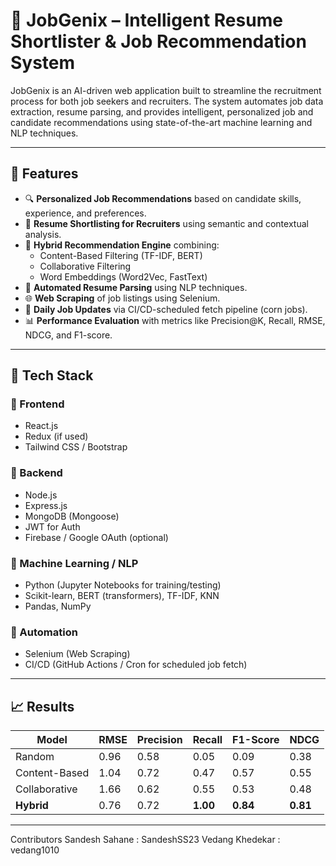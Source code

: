 # 💼 JobGenix – Intelligent Resume Shortlister & Job Recommendation System

JobGenix is an AI-driven web application built to streamline the recruitment process for both job seekers and recruiters. The system automates job data extraction, resume parsing, and provides intelligent, personalized job and candidate recommendations using state-of-the-art machine learning and NLP techniques.

---

## 🚀 Features

- 🔍 **Personalized Job Recommendations** based on candidate skills, experience, and preferences.
- 🤝 **Resume Shortlisting for Recruiters** using semantic and contextual analysis.
- 🤖 **Hybrid Recommendation Engine** combining:
  - Content-Based Filtering (TF-IDF, BERT)
  - Collaborative Filtering
  - Word Embeddings (Word2Vec, FastText)
- 📄 **Automated Resume Parsing** using NLP techniques.
- 🌐 **Web Scraping** of job listings using Selenium.
- 🔄 **Daily Job Updates** via CI/CD-scheduled fetch pipeline (corn jobs).
- 📊 **Performance Evaluation** with metrics like Precision@K, Recall, RMSE, NDCG, and F1-score.

---

## 🧠 Tech Stack

### 🔹 Frontend
- React.js
- Redux (if used)
- Tailwind CSS / Bootstrap

### 🔹 Backend
- Node.js
- Express.js
- MongoDB (Mongoose)
- JWT for Auth
- Firebase / Google OAuth (optional)

### 🔹 Machine Learning / NLP
- Python (Jupyter Notebooks for training/testing)
- Scikit-learn, BERT (transformers), TF-IDF, KNN
- Pandas, NumPy

### 🔹 Automation
- Selenium (Web Scraping)
- CI/CD (GitHub Actions / Cron for scheduled job fetch)

---

## 📈 Results

| Model         | RMSE  | Precision | Recall | F1-Score | NDCG |
|---------------|-------|-----------|--------|----------|------|
| Random        | 0.96  | 0.58      | 0.05   | 0.09     | 0.38 |
| Content-Based | 1.04  | 0.72      | 0.47   | 0.57     | 0.55 |
| Collaborative | 1.66  | 0.62      | 0.55   | 0.53     | 0.48 |
| **Hybrid**    | 0.76  | 0.72      | **1.00**| **0.84** | **0.81** |

---

Contributors
Sandesh Sahane : SandeshSS23
Vedang Khedekar : vedang1010

